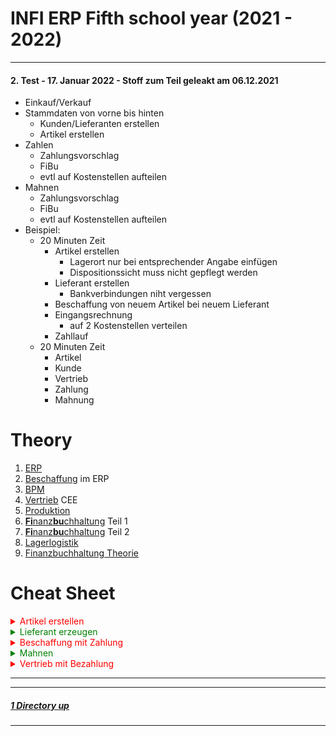 # INFI ERP Fifth school year (2021 - 2022)

----

#### **2. Test - 17. Januar 2022 - Stoff zum Teil geleakt am 06.12.2021**
   - Einkauf/Verkauf
   - Stammdaten von vorne bis hinten
      - Kunden/Lieferanten erstellen
      - Artikel erstellen
   - Zahlen
      - Zahlungsvorschlag
      - FiBu
      - evtl auf Kostenstellen aufteilen
   - Mahnen
      - Zahlungsvorschlag
      - FiBu
      - evtl auf Kostenstellen aufteilen
- Beispiel:
   - 20 Minuten Zeit
      - Artikel erstellen
         - Lagerort nur bei entsprechender Angabe einfügen
   	     - Dispositionssicht muss nicht gepflegt werden
      - Lieferant erstellen
         - Bankverbindungen niht vergessen
      - Beschaffung von neuem Artikel bei neuem Lieferant
      - Eingangsrechnung
         - auf 2 Kostenstellen verteilen
      - Zahllauf
   - 20 Minuten Zeit
      - Artikel
	  - Kunde
	  - Vertrieb
	  - Zahlung
	  - Mahnung


Theory
====

1. [ERP](./01_ERP.pdf)
2. [Beschaffung](./02_Beschaffung_ERP.pdf) im ERP
3. [BPM](./02_BPM.pdf)
4. [Vertrieb](./03_Vertrieb_CEE.pdf) CEE
5. [Produktion](./04_Produktion_1und2_CEE.pdf)
6. [**Fi**nanz**bu**chhaltung](./05_FiBu_CEE01_man_buchen.pdf) Teil 1
7. [**Fi**nanz**bu**chhaltung](./05_FiBu_CEE02_int_prozesse.pdf) Teil 2
8. [Lagerlogistik](./08_Lagerlogistik_Lagerplatzsteuerung.pdf)
9. [Finanzbuchhaltung Theorie](./99_FI_CO_Theorie.pdf)

Cheat Sheet
====

<details>
<summary style="color:red">Artikel erstellen</summary>

1. **Artikel**
   1. **Basis**
      - Artikelnummer
      - Bezeichnung
      - Basiseinheit: ``Stk``
      - Verpackungen
         - 1 ``Pal``
         - 10 ``Stk.``
         - ``80000`` (Europalette)
   2. **Rechnungswesen**
      - Vorsteuer-Klassifikation: ``100``
      - Mehrsteuer-Klassifikation: ``100``
      - Aufwandskonto-Klassifikation: ``500-300`` (WEK Handelsware)
      - Erlöskonto-Klassifikation: ``400-300`` (Erlöse Handelsware)
      - Bestandskonto-Klassifikation: ``100-300`` (Bestand Handelsware)
      - Kostenarten-Klassifikation Vertrieb: ``300``
      - Kostenarten-Klassifikation Beschaffung: ``300``
      - Kostenarten-Klassifikation Produktion: ``300``
      - Kostenarten-Klassifikation Lagerlogistik: ``300``
      - Preis 1 - Pflichtfeld: beliebiger Geldbetrag
   3. **Lagerlogistik**
      - Klassifikation: ``300``
      - Lademittel: ``80000`` (Europalette)
   4. **Disposition**
      - Mindestbestand
      - Maximalbestand
      - Meldebestand
      - Füllbestand
      - Bedarfsdeckung: ``Externe Beschaffung``
      - Beschaffungsdisponent: ``ADM_KEJ``
      - [ ] Produktionsdaten anwenden
   5. **Beschaffung**
      - Klassifikation: ``300``
      - Standard-Lagerort: ``100``
      - Einheiten: ``Stk.``
   6. **Vertrieb**
      - Klassifikation: ``300``
      - Standard-Lager: ``100``
      - Einheiten: ``Stk.``

</details>
<details><summary style="color:green">Lieferant erzeugen</summary>

1. **Partner**
   1. **Basis**
      - Name
      - Adresse
   2. **Rechnungswesen**
      - **Finanzbuchhaltungsdaten**
         - **Debitor**
            - [x] <u>D</u>ebitor
            - Ausgangssteuer-Klassifikation: ``100`` (Vertrieb Inland)
            - Zahlungsprofil: ``100`` (30 Tage Netto)
			- PFLICHT !! Partnerkonten-Klassifikation: ``100`` (Inland)
         - **Kreditor**:
            - [x] <u>K</u>reditor
            - Zahlungsbedingung: ``120`` (Sofort Netto)
            - Partnerkonto-Klassifikation: ``100`` (Inland)
            - Eingangssteuer-Klassifikation: ``500`` (Beschaffung Inland)
            - **Allgemeines**
               - Sammelkontenprofil: ``200`` (Verbindlichkeiten Inland)
            - **Zahlung**
               - Abzugsprofil: ``100`` (Standard Abzugsprofil)
            - **Mahnung**
               - Mahnprofil: ``100`` (Standard Mahnprofil)
      - **Bankverbindungen**
         - Land: ``DE``
         - Bank: Banknummer auswählen
         - Kontonummer: frei wählen
         - Kontoinhaber: Name
         - Zahlungsweg: ``100`` (Überweisung Inland)
         - Bankkontotyp: ``Normal``
         - Kontobezeichnung: ``Girokonto``
         - [x] Be<u>v</u>orzugt
         - [x] A<u>k</u>tiv
   3. **Lieferant**
      - Klassifikation: Nach Region
      - Lieferbedingung: ``110`` (Frei Haus)
   4. **Kunde**
      - **Basis**
         - Klassifikation: Wie bei ``Lieferant``
         - Lieferbedingung: ``110`` (Frei Haus)

</details>
<details><summary style="color:red">Beschaffung mit Zahlung</summary>

1. **Beschaffungsaufträge**
   - Nummer
      - ``100``
      - Neu
   - Lieferant: Der Lieferant. Bspw ``UG00703``
   - Fremdbelegnummer: Irgendwas
   - Wunschtermin: Irgendwann ab heute in der Zukunft
   - Speichern
   - **Position hinzufügen**
      - **Allgemeines**
         - Artikel: Artikel auswählen. Bspw ``UG00704``
	     - Gesamtmenge: Beliebige Menge. Bspw. ``20 Stk``
		 - Evtl. ``Lagerort`` ändern von ``100`` (Standard Lager) auf eigenes Lager
	  - **Preise**
	     - Preisherkunft: 2 Manuell
		 - Bruttopreis: Preis eintragen. Bspw. ``50,00 EUR``
		 - Preisdimension: Beliebig. Bspw. ``Pro Stk``
		 - "Enter", bzw. ``übernehmen (Eingabetaste)`` drücken
		 - Speichern
		 - Rolle: ``Lieferauftrag erzeugen und Warenrücklieferschein mit Materialbuchung ausgeben..``
		 - ``Ausgeben``
2. **Wareneingänge**
   - Nummer:
      - ``100``
   - Lieferpartner: Der selbe Lieferant. Bspw. ``UG00703``
      - Neu
	  - Fremdbelegnummer:
	     - Irgendwas
		 - Irgendwann ab heute in der Zukunft
	  - Rolle
	     - Positionen mit Auftragsbezig einfügen...
		    - Nummer von Beschaffungsauftrag in ``Nummer`` einügen. Bspw. ``BA1171``
		    - Häckchen hinten setzen
			- ``Zuordnung speichern``
	  - Speichern
	  - Rolle
	     - Wareneingang buchen...
		    - [x] Wareneingangsetiketten ausgeben
			- [x] Warnungen automatisch bestätigen
			- ``Asugeben``
3. **Eingangsrechnung**
   - Nummer:
      - ``100``
	  - Neu
	  - Rechnungssteller: Selbiger Lieferant. Bspw. ``UG00703``
	  - Fremdbelegnummer und -datum
	     - Irgendwas
		 - Irgendwann ab heute in der Zukunft
	  - Leistungsdatum
	     - Irgendwann ab heute in der Zukunft
	  - Speichern
	  - kleine Rolle
	     - ``Wareneingang automatisch mit Auftragsposition verknüpfen``
		    - Nummer: Nummer von Beschaffungsaufrag. Bspw. ``BA1171``
			- Häckchen hinten setzen
			- Zuordnungen speichern
      - Speichern
	  - Auftragsstelle anwählen
	  - Kostenrechnungsdaten hinzufügen
	     - Kostenstelle: Bspw. ``802000`` (Einkauf)
		 - Kostenträger: Ignorieren
		 - Fakturierte Menge: Teil von Gesamtmenge. Bspw. ``5,00 Stk``
		 - Nettobetrag: Sollte sich von selber ergeben
	  - Auftragsstelle anwählen
	  - Kostenrechnungsdaten hinzufügen
	     - Kostenstelle: Bspw. ``805000`` (Einkauf)
		 - Kostenträger: Ignorieren
		 - Fakturierte Menge: restlicher Teil von Gesamtmenge. Bspw. ``15,00 Stk``
		 - Nettobetrag: Sollte sich von selber ergeben
	  - Bruttobetrag: Mit Betrag von ``Saldo`` gleich setzen. Bspw. ``1190,00 EUR``
	  - Speichern
	     - ``Saldo`` muss dann auf ``0,00 EUR`` stehen.
	  - Rolle
	     - Eingangsrechnung buchen
		 - In der HTL
		    - ``Sofort``
	     - Außerhalb der HTL
		    - ``Im Hintergrund``
4. **Cockpit: Eingangsrechnungen**
   - Eingangsdatum: Datum der Rechnung. Bspw. ``heute`` oder ``17.01.2022``
   - Status: ``(Alle)``
   - Zuständiger Mitarbeiter: Nummer des Mitarbeiters. Bspw. ``H20A007``
   - Eingabetaste drücken
   - Häckchen für betroffene Eingangsrechnungen setzen
   - Rolle
      - Rechnungen übertragen...
	     - In der HTL
		    - ``Sofort``
	     - Außerhalb der HTL:
		    - ``Im Hintergrund``
5. **Cockpit: Buchungsläufe Finanzbuchhaltung**
   - Herkunft: ``(Alle)``
   - Erfasst von: Nummer des Mitarbeiters. Bspw. ``H20A007``
   - Status: ``(Alle)``
   - Eingabetaste drücken
   - Häckchen setzen bei betreffender Eingangsrechnung
   - Rolle
      - Übernehmen und buchen
	     - In der HTL
		    - ``Sofort``
	     - Außerhalb der HTL:
		    - ``Im Hintergrund``
6. **Cockpit: Zahlungen**
   - Rolle
      - Zahlungsvorschlag erzeugen
7. **Zahlungsvorschlag erzeugen**
   - Auswahl Zahlungsvorschlag: Irgendwas. Bspw. ``LERNEN1``
   - Bezeichnung: Irgendwas. Bspw. ``Lernen Nummer 1``
   - **Partner**
      - Partner: Lieferant angeben. Bspw. ``UG00703``
   - **Zahlung**
      - Zahlungsweg-Klassifikation: ``100`` (Zahlungen)
   - Rolle
      - ``Ausgeben``
8. **Cockpit: Zahlungen**
   - Eingabetaste drücken
   - Zahlungsvorschlag auswählen
   - Rolle
      - Zahlungsvorschlag anzeigen/bearbeiten
9. **Zahlungsvorschlag anzeigen/bearbeiten**
   - Rolle
      - Vorschlag sperren
	  - Vorschlag freigeben
	  - Zahlungen durchführen
	     - ``Ausgeben``

</details>
<details><summary style="color:green">Mahnen</summary>

1. **Cockpit: Mahnungen**
   - Mahnvorschlag erzeugen
2. **Mahnvorschlag erzeugen**
   - Mahnvorschlag erzeugen
   - Mahndatum ist NACH Rechnungsdatum und muss mehrere Tage in der Zukunft liegen
   - kleines gelbes Dreicek rechts oben
      - bestätigen
         - Ausgeben
3. **Cockpit: Mahnungen**
   - Mahnvorschlag bearbeiten
4. **Mahnvorschlag bearbeiten**
   - sperren
   - freigeben
5. **Cockpit: Mahnungen**
   - Mahnvorschlag prüfen
   - Mahnvorschlag durchführen
   - Mahnungen ausgeben
   - Mahnungen stornieren

</details>
<details><summary style="color:red">Vertrieb mit Bezahlung</summary>

1. **Vertriebsaufträge**
   - Rechnung mit Materialbuchungen
2. **Cockpit: Ausgangsrechnungen**
   - Rechnung auswählen
   - Rechnung übertragen
3. **Cockpit: Buchungsläufe Finanzbuchhaltung**
   - Rechnung auswählen
   - Übernehmen und buchen
4. **Vertriebsaufträge**
   - Belegkette Ausgangsrechnung anwählen und Betrag kopieren
5. **Buchen Finanzbuchhaltung**
   - Belegart 300, Neu
   - Beliebige Nummer in Beleg
   - heute
   - Konto
      - Eigenes Konto (bspw. Bank=1200)
   - Buchungsbetrag
      - kopierten Betrag einfügen
      - Eigenes Konto Soll/Haben
   - Gegenkonto
      - D
      - Unternehmen einfügen
   - OP-Zuordnung
   - Beleg buchen

</details>


----
----

##### [1 Directory up](./../)

----
